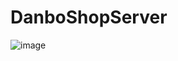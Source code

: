 # DanboShopServer

![image](https://user-images.githubusercontent.com/18469146/151127435-8628929c-9184-49a1-b9b6-2cc529e89d33.png)
